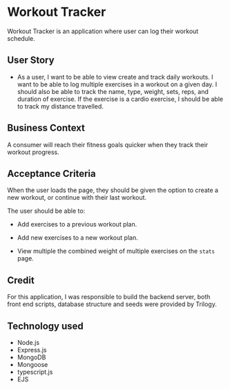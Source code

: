# Workout Tracker

Workout Tracker is an application where user can log their workout schedule.

## User Story

* As a user, I want to be able to view create and track daily workouts. I want to be able to log multiple exercises in a workout on a given day. I should also be able to track the name, type, weight, sets, reps, and duration of exercise. If the exercise is a cardio exercise, I should be able to track my distance travelled.

## Business Context

A consumer will reach their fitness goals quicker when they track their workout progress.

## Acceptance Criteria

When the user loads the page, they should be given the option to create a new workout, or continue with their last workout.

The user should be able to:

* Add exercises to a previous workout plan.

* Add new exercises to a new workout plan.

* View multiple the combined weight of multiple exercises on the `stats` page.

## Credit

For this application, I was responsible to build the backend server, both front end scripts, database structure and seeds were provided by Trilogy.

## Technology used

* Node.js
* Express.js
* MongoDB
* Mongoose
* typescript.js
* EJS
